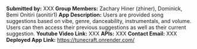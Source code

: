 **Submitted by:** XXX
**Group Members:** Zachary Hiner (zhiner), Dominick, Bemi Onitiri (aonitir1)
**App Description:** Users are provided song suggestions based on vibe, genre, danceability, instrumentals, and volume. Users can then access their previous suggestions as well as their current suggestion.
**Youtube Video Link:** XXX
**APIs:** XXX
**Contact Email:** XXX
**Deployed App Link:** https://tunecraft.onrender.com/
